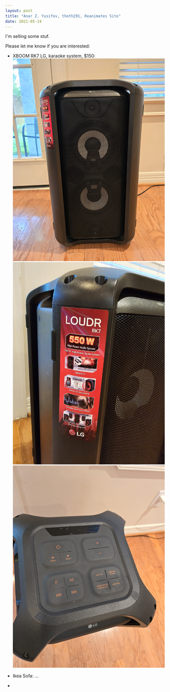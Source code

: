 ```yaml
---
layout: post
title: "Anar Z. Yusifov, thoth291, Reanimates Site"
date: 2021-05-14
---
```


I'm selling some stuf.

Please let me know if you are interested:

- XBOOM RK7 LG, karaoke system, $150:
  <img src="assets/20240525_190713.jpg"></img>
  <img src="assets/20240525_190718.jpg"></img>
  <img src="assets/20240525_190726.jpg"></img>

- Ikea Sofa:
  ...

- 